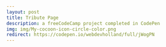 ```yaml
---
layout: post
title: Tribute Page
description: a freeCodeCamp project completed in CodePen
img: img/My-cocoon-icon-circle-color.png
redirect: https://codepen.io/webdevholland/full/jWogPN
---
```

